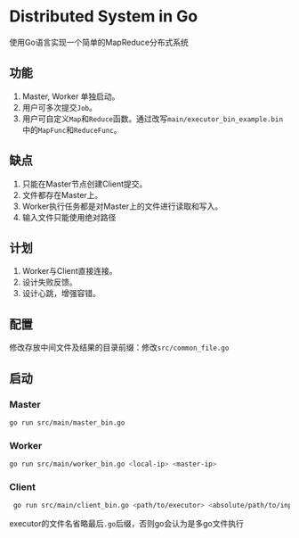 # Distributed System in Go

使用Go语言实现一个简单的MapReduce分布式系统

## 功能
1. Master, Worker 单独启动。
2. 用户可多次提交`Job`。
3. 用户可自定义`Map`和`Reduce`函数。通过改写`main/executor_bin_example.bin`中的`MapFunc`和`ReduceFunc`。

## 缺点
1. 只能在Master节点创建Client提交。
2. 文件都存在Master上。
3. Worker执行任务都是对Master上的文件进行读取和写入。
4. 输入文件只能使用绝对路径

## 计划
1. Worker与Client直接连接。
2. 设计失败反馈。
3. 设计心跳，增强容错。

## 配置
修改存放中间文件及结果的目录前缀：修改`src/common_file.go`

## 启动
### Master
```bash
go run src/main/master_bin.go
```

### Worker
```bash
go run src/main/worker_bin.go <local-ip> <master-ip>
```

### Client
```bash
 go run src/main/client_bin.go <path/to/executor> <absolute/path/to/input/files>
```
executor的文件名省略最后`.go`后缀，否则go会认为是多go文件执行

